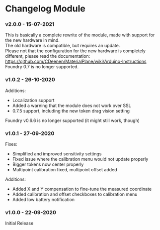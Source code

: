 # Changelog Module
### v2.0.0 - 15-07-2021
This is basically a complete rewrite of the module, made with support for the new hardware in mind.<br>
The old hardware is compatible, but requires an update.<br>
Please not that the configuration for the new hardware is completely different, please read the documentation: https://github.com/CDeenen/MaterialPlane/wiki/Arduino-Instructions<br>
Foundry 0.7 is no longer supported.<br>

### v1.0.2 - 26-10-2020
Additions:
<ul>
<li>Localization support</li>
<li>Added a warning that the module does not work over SSL</li>
<li>0.7.5 support, including the new token drag vision setting</li>
</ul>
Foundry v0.6.6 is no longer supported (it might still work, though)

### v1.0.1 - 27-09-2020
Fixes:
<ul>
<li>Simplified and improved sensitivity settings</li>
<li>Fixed issue where the calibration menu would not update properly</li>
<li>Bigger tokens now center properly</li>
<li>Multipoint calibration fixed, multipoint offset added</li>
</ul>
Additions:
<ul>
<li>Added X and Y compensation to fine-tune the measured coordinate</li>
<li>Added calibration and offset checkboxes to calibration menu</li>
<li>Added low battery notification</li>
</ul>

### v1.0.0 - 22-09-2020
Initial Release
